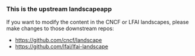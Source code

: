### This is the upstream landscapeapp

If you want to modify the content in the CNCF or LFAI landscapes, please make changes to those downstream repos:
* https://github.com/cncf/landscape
* https://github.com/lfai/lfai-landscape
